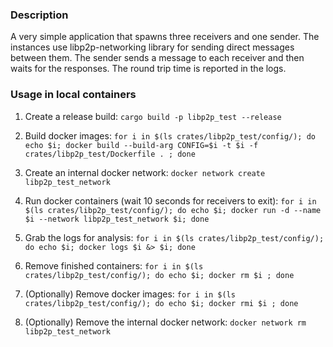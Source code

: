 ### Description

A very simple application that spawns three receivers and one sender.
The instances use libp2p-networking library for sending direct messages between them.
The sender sends a message to each receiver and then waits for the responses.
The round trip time is reported in the logs.

### Usage in local containers

1. Create a release build:
`cargo build -p libp2p_test --release`

2. Build docker images:
`for i in $(ls crates/libp2p_test/config/); do echo $i; docker build --build-arg CONFIG=$i -t $i -f crates/libp2p_test/Dockerfile . ; done`

3. Create an internal docker network:
`docker network create libp2p_test_network`

4. Run docker containers (wait 10 seconds for receivers to exit):
`for i in $(ls crates/libp2p_test/config/); do echo $i; docker run -d --name $i --network libp2p_test_network $i; done`

5. Grab the logs for analysis:
`for i in $(ls crates/libp2p_test/config/); do echo $i; docker logs $i &> $i; done`

6. Remove finished containers:
`for i in $(ls crates/libp2p_test/config/); do echo $i; docker rm $i ; done`

7. (Optionally) Remove docker images:
`for i in $(ls crates/libp2p_test/config/); do echo $i; docker rmi $i ; done`

8. (Optionally) Remove the internal docker network:
`docker network rm libp2p_test_network`

